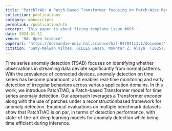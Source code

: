 ```yaml
---
title: "PatchTrAD: A Patch-Based Transformer focusing on Patch-Wise Reconstruction Error for Time Series Anomaly Detection"
collection: publications
category: manuscripts
permalink: /publication/ntk
excerpt: 'This paper is about fixing template issue #693.'
date: 2024-01-11
venue: 'HAL Open Science'
paperurl: 'https://normandie-univ.hal.science/hal-04784111v1/document'
citation: 'Samy-Melwan Vilhes, GILLES Gasso, Mokhtar Z. Alaya  (2025). &quot;PatchTrAD: A Patch-Based Transformer focusing on Patch-Wise Reconstruction Error for Time Series Anomaly Detection.&quot; <i>HAL Open Science</i>.'
---
```


Time series anomaly detection (TSAD) focuses on identifying whether observations in streaming data deviate significantly from normal patterns. With the prevalence of connected devices, anomaly detection on time series has become paramount, as it enables real-time monitoring and early detection of irregular behaviors across various application domains. In this work, we introduce PatchTrAD, a Patch-based Transformer model for time series anomaly detection. Our approach leverages a Transformer encoder along with the use of patches under a reconstructionbased framework for anomaly detection. Empirical evaluations on multiple benchmark datasets show that PatchTrAD is on par, in terms of detection performance, with state-of-the-art deep learning models for anomaly detection while being time efficient during inference. 
